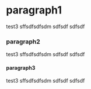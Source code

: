 # paragraph1
 test3 sffsdfsdfsdm sdfsdf sdfsdf
### paragraph2
test3 sffsdfsdfsdm sdfsdf sdfsdf

#### paragraph3

test3 sffsdfsdfsdm sdfsdf sdfsdf
